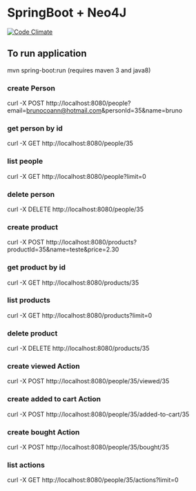 # SpringBoot + Neo4J
[![Code Climate](https://codeclimate.com/github/Bcoan/SpringBoot-Neo4J/badges/gpa.svg)](https://codeclimate.com/github/Bcoan/SpringBoot-Neo4J)

## To run application
mvn spring-boot:run  (requires maven 3 and java8)

### create Person
curl -X POST http://localhost:8080/people?email=brunocoann@hotmail.com&personId=35&name=bruno

### get person by id
curl -X GET http://localhost:8080/people/35

### list people
curl -X GET http://localhost:8080/people?limit=0

### delete person
curl -X DELETE http://localhost:8080/people/35

### create product
curl -X POST http://localhost:8080/products?productId=35&name=teste&price=2.30

### get product by id
curl -X GET http://localhost:8080/products/35

### list products
curl -X GET http://localhost:8080/products?limit=0

### delete product
curl -X DELETE http://localhost:8080/products/35

### create viewed Action
curl -X POST http://localhost:8080/people/35/viewed/35

### create added to cart Action
curl -X POST http://localhost:8080/people/35/added-to-cart/35

### create bought Action
curl -X POST http://localhost:8080/people/35/bought/35

### list actions
curl -X GET http://localhost:8080/people/35/actions?limit=0

